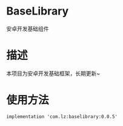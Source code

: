 ﻿# BaseLibrary
安卓开发基础组件

# 描述
本项目为安卓开发基础框架，长期更新~

# 使用方法

```
implementation 'com.lz:baselibrary:0.0.5'
```